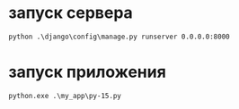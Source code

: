# запуск сервера  
`python .\django\config\manage.py runserver 0.0.0.0:8000`

# запуск приложения
`python.exe .\my_app\py-15.py`  
